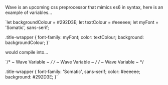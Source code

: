 Wave is an upcoming css preprocessor that mimics es6 in syntax, here is an example of variables...

`let backgroundColour = #292D3E;
let textColour = #eeeeee;
let myFont = 'Somatic', sans-serif;

.title-wrapper {
    font-family: myFont;
    color: textColour;
    background: backgroundColour;
}`

would compile into...

`/* ~ Wave Variable ~ */
/* ~ Wave Variable ~ */
/* ~ Wave Variable ~ */

.title-wrapper {
    font-family: 'Somatic', sans-serif;
    color: #eeeeee;
    background: #292D3E;
}`
